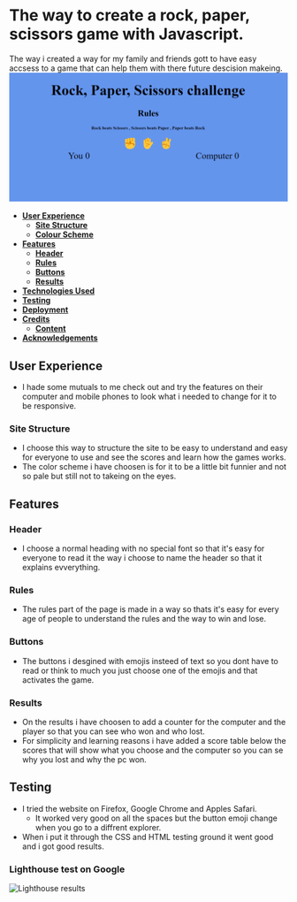 # The way to create a rock, paper, scissors game with Javascript.
The way i created a way for my family and friends gott to have easy accsess to a game that can help them with there future descision makeing.
![Starter page for the website](assets/image/main.png)

* [**User Experience**](<#user-experience>)
    * [**Site Structure**](<#site-structure>)
    * [**Colour Scheme**](<#site-structure>)
* [**Features**](<#features>)
    * [**Header**](<#header>)
    * [**Rules**](<#rules>)
    * [**Buttons**](<#buttons>)
    * [**Results**](<#result>)
* [**Technologies Used**](<#technologies-used>)
* [**Testing**](<#testing>)
* [**Deployment**](<#deployment>)
* [**Credits**](<#credits>)
    * [**Content**](<#content>)
*  [**Acknowledgements**](<#acknowledgements>)

## User Experience
* I hade some mutuals to me check out and try the features on their computer and mobile phones to look what i needed to change for it to be responsive.
### Site Structure
* I choose this way to structure the site to be easy to understand and easy for everyone to use and see the scores and learn how the games works.
* The color scheme i have choosen is for it to be a little bit funnier and not so pale but still not to takeing on the eyes.

## Features
### Header
* I choose a normal heading with no special font so that it's easy for everyone to read it the way i choose to name the header so that it explains evverything.
### Rules
* The rules part of the page is made in a way so thats it's easy for every age of people to understand the rules and the way to win and lose.
### Buttons
* The buttons i desgined with emojis insteed of text so you dont have to read or think to much you just choose one of the emojis and that activates the game.
### Results
* On the results i have choosen to add a counter for the computer and the player so that you can see who won and who lost.
* For simplicity and learning reasons i have added a score table below the scores that will show what you choose and the computer so you can se why you lost and why the pc won.

## Testing
* I tried the website on Firefox, Google Chrome and Apples Safari.
    * It worked very good on all the spaces but the button emoji change when you go to a diffrent explorer.
* When i put it through the CSS and HTML testing ground it went good and i got good results.
### Lighthouse test on Google
![Lighthouse results](assets/image/Sk%C3%A4rmbild%202022-10-31%20101150.png)